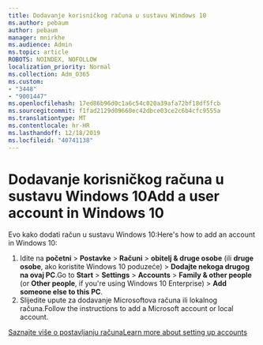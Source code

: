 ```yaml
---
title: Dodavanje korisničkog računa u sustavu Windows 10
ms.author: pebaum
author: pebaum
manager: mnirkhe
ms.audience: Admin
ms.topic: article
ROBOTS: NOINDEX, NOFOLLOW
localization_priority: Normal
ms.collection: Adm_O365
ms.custom:
- "3448"
- "9001447"
ms.openlocfilehash: 17ed86b96d0c1a6c54c020a39afa72bf18df5fcb
ms.sourcegitcommit: f1fad2129d09660ec42dbce03ce2c6b4cfc9555a
ms.translationtype: MT
ms.contentlocale: hr-HR
ms.lasthandoff: 12/18/2019
ms.locfileid: "40741138"
---
```

# <a name="add-a-user-account-in-windows-10"></a><span data-ttu-id="b5dd2-102">Dodavanje korisničkog računa u sustavu Windows 10</span><span class="sxs-lookup"><span data-stu-id="b5dd2-102">Add a user account in Windows 10</span></span>

<span data-ttu-id="b5dd2-103">Evo kako dodati račun u sustavu Windows 10:</span><span class="sxs-lookup"><span data-stu-id="b5dd2-103">Here's how to add an account in Windows 10:</span></span>

1. <span data-ttu-id="b5dd2-104">Idite na **početni** > **Postavke** > **Računi** > **obitelj & druge osobe** (ili **druge osobe**, ako koristite Windows 10 poduzeće) > **Dodajte nekoga drugog na ovaj PC**.</span><span class="sxs-lookup"><span data-stu-id="b5dd2-104">Go to **Start** > **Settings** > **Accounts** > **Family & other people** (or **Other people**, if you're using Windows 10 Enterprise) > **Add someone else to this PC**.</span></span>
2. <span data-ttu-id="b5dd2-105">Slijedite upute za dodavanje Microsoftova računa ili lokalnog računa.</span><span class="sxs-lookup"><span data-stu-id="b5dd2-105">Follow the instructions to add a Microsoft account or local account.</span></span>

[<span data-ttu-id="b5dd2-106">Saznajte više o postavljanju računa</span><span class="sxs-lookup"><span data-stu-id="b5dd2-106">Learn more about setting up accounts</span></span>](https://support.microsoft.com/help/17197/)